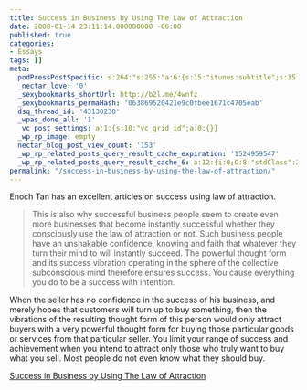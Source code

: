 ```yaml
---
title: Success in Business by Using The Law of Attraction
date: 2008-01-14 23:11:14.000000000 -06:00
published: true
categories:
- Essays
tags: []
meta:
  podPressPostSpecific: s:264:"s:255:"a:6:{s:15:"itunes:subtitle";s:15:"##PostExcerpt##";s:14:"itunes:summary";s:15:"##PostExcerpt##";s:15:"itunes:keywords";s:17:"##WordPressCats##";s:13:"itunes:author";s:10:"##Global##";s:15:"itunes:explicit";s:7:"Default";s:12:"itunes:block";s:7:"Default";}";";
  _nectar_love: '0'
  _sexybookmarks_shortUrl: http://b2l.me/4wnfz
  _sexybookmarks_permaHash: '063869520421e9c0fbee1671c4705eab'
  dsq_thread_id: '43130230'
  _wpas_done_all: '1'
  _vc_post_settings: a:1:{s:10:"vc_grid_id";a:0:{}}
  _wp_rp_image: empty
  nectar_blog_post_view_count: '153'
  _wp_rp_related_posts_query_result_cache_expiration: '1524959547'
  _wp_rp_related_posts_query_result_cache_6: a:12:{i:0;O:8:"stdClass":2:{s:7:"post_id";s:4:"1027";s:5:"score";s:18:"51.064056146517395";}i:1;O:8:"stdClass":2:{s:7:"post_id";s:4:"1513";s:5:"score";s:17:"50.58173203290038";}i:2;O:8:"stdClass":2:{s:7:"post_id";s:4:"4546";s:5:"score";s:17:"48.88628968014725";}i:3;O:8:"stdClass":2:{s:7:"post_id";s:4:"1399";s:5:"score";s:17:"48.88628968014725";}i:4;O:8:"stdClass":2:{s:7:"post_id";s:3:"690";s:5:"score";s:17:"48.88628968014725";}i:5;O:8:"stdClass":2:{s:7:"post_id";s:3:"400";s:5:"score";s:18:"48.477119794980666";}i:6;O:8:"stdClass":2:{s:7:"post_id";s:3:"427";s:5:"score";s:18:"48.393991317294535";}i:7;O:8:"stdClass":2:{s:7:"post_id";s:3:"604";s:5:"score";s:17:"46.91011662776316";}i:8;O:8:"stdClass":2:{s:7:"post_id";s:4:"4550";s:5:"score";s:17:"46.26456984327616";}i:9;O:8:"stdClass":2:{s:7:"post_id";s:4:"1373";s:5:"score";s:17:"46.26456984327616";}i:10;O:8:"stdClass":2:{s:7:"post_id";s:3:"411";s:5:"score";s:18:"45.400303132808915";}i:11;O:8:"stdClass":2:{s:7:"post_id";s:3:"398";s:5:"score";s:18:"45.400303132808915";}}
permalink: "/success-in-business-by-using-the-law-of-attraction/"
---
```

Enoch Tan has an excellent articles on success using law of attraction.</p>
> This is also why successful business people seem to create even more businesses that become instantly successful whether they consciously use the law of attraction or not. Such business people have an unshakable confidence, knowing and faith that whatever they turn their mind to will instantly succeed. The powerful thought form and its success vibration operating in the sphere of the collective subconscious mind therefore ensures success. You cause everything you do to be a success with intention.

When the seller has no confidence in the success of his business, and merely hopes that customers will turn up to buy something, then the vibrations of the resulting thought form of this person would only attract buyers with a very powerful thought form for buying those particular goods or services from that particular seller. You limit your range of success and achievement when you intend to attract only those who truly want to buy what you sell. Most people do not even know what they should buy.</p></blockquote>
<p><a href="http://www.dreammanifesto.com/success-business-law-attraction.html" rel="nofollow">Success in Business by Using The Law of Attraction</a></p>
